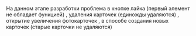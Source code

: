 На данном этапе разработки проблема в кнопке лайка (первый элемент не обладает функцией) , удаления карточек (единожды удаляются) , открытие увеличения фотокарточек , в способе создания новых карточек (старые карточки не удаляются)
